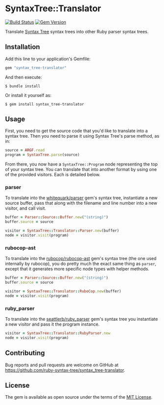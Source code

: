 # SyntaxTree::Translator

[![Build Status](https://github.com/ruby-syntax-tree/syntax_tree-translator/actions/workflows/main.yml/badge.svg)](https://github.com/ruby-syntax-tree/syntax_tree-translator/actions/workflows/main.yml)
[![Gem Version](https://img.shields.io/gem/v/syntax_tree-translator.svg)](https://rubygems.org/gems/syntax_tree-translator)

Translate [Syntax Tree](https://github.com/ruby-syntax-tree/syntax_tree) syntax trees into other Ruby parser syntax trees.

## Installation

Add this line to your application's Gemfile:

```ruby
gem "syntax_tree-translator"
```

And then execute:

    $ bundle install

Or install it yourself as:

    $ gem install syntax_tree-translator

## Usage

First, you need to get the source code that you'd like to translate into a syntax tree. Then you need to parse it using Syntax Tree's parse method, as in:

```ruby
source = ARGF.read
program = SyntaxTree.parse(source)
```

From there, you now have a `SyntaxTree::Program` node representing the top of your syntax tree. You can translate that into another format by using one of the provided visitors. Each is detailed below.

### parser

To translate into the [whitequark/parser](https://github.com/whitequark/parser) gem's syntax tree, instantiate a new source buffer, pass that along with the filename and line number into a new visitor, and call visit.

```ruby
buffer = Parser::Source::Buffer.new("(string)")
buffer.source = source

visitor = SyntaxTree::Translator::Parser.new(buffer)
node = visitor.visit(program)
```

### rubocop-ast

To translate into the [rubocop/rubocop-ast](https://github.com/rubocop/rubocop-ast) gem's syntax tree (the one used internally by rubocop), you do pretty much the exact same thing as `parser`, except that it generates more specific node types with helper methods.

```ruby
buffer = Parser::Source::Buffer.new("(string)")
buffer.source = source

visitor = SyntaxTree::Translator::RuboCop.new(buffer)
node = visitor.visit(program)
```

### ruby_parser

To translate into the [seattlerb/ruby_parser](https://github.com/seattlerb/ruby_parser) gem's syntax tree you instantiate a new visitor and pass it the program instance.

```ruby
visitor = SyntaxTree::Translator::RubyParser.new
node = visitor.visit(program)
```

## Contributing

Bug reports and pull requests are welcome on GitHub at https://github.com/ruby-syntax-tree/syntax_tree-translator.

## License

The gem is available as open source under the terms of the [MIT License](https://opensource.org/licenses/MIT).
